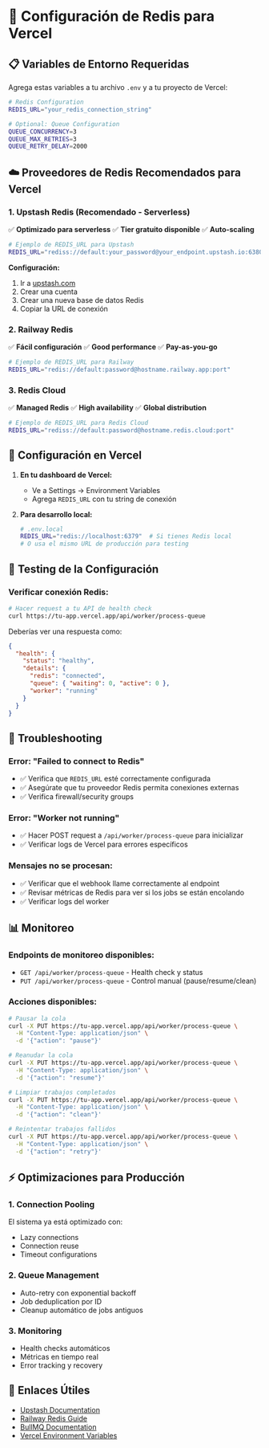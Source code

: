 # 🚀 Configuración de Redis para Vercel

## 📋 Variables de Entorno Requeridas

Agrega estas variables a tu archivo `.env` y a tu proyecto de Vercel:

```bash
# Redis Configuration
REDIS_URL="your_redis_connection_string"

# Optional: Queue Configuration
QUEUE_CONCURRENCY=3
QUEUE_MAX_RETRIES=3
QUEUE_RETRY_DELAY=2000
```

## ☁️ Proveedores de Redis Recomendados para Vercel

### 1. **Upstash Redis** (Recomendado - Serverless)

✅ **Optimizado para serverless**
✅ **Tier gratuito disponible**
✅ **Auto-scaling**

```bash
# Ejemplo de REDIS_URL para Upstash
REDIS_URL="rediss://default:your_password@your_endpoint.upstash.io:6380"
```

**Configuración:**

1. Ir a [upstash.com](https://upstash.com)
2. Crear una cuenta
3. Crear una nueva base de datos Redis
4. Copiar la URL de conexión

### 2. **Railway Redis**

✅ **Fácil configuración**
✅ **Good performance**
✅ **Pay-as-you-go**

```bash
# Ejemplo de REDIS_URL para Railway
REDIS_URL="redis://default:password@hostname.railway.app:port"
```

### 3. **Redis Cloud**

✅ **Managed Redis**
✅ **High availability**
✅ **Global distribution**

```bash
# Ejemplo de REDIS_URL para Redis Cloud
REDIS_URL="rediss://default:password@hostname.redis.cloud:port"
```

## 🔧 Configuración en Vercel

1. **En tu dashboard de Vercel:**
   - Ve a Settings → Environment Variables
   - Agrega `REDIS_URL` con tu string de conexión

2. **Para desarrollo local:**
   ```bash
   # .env.local
   REDIS_URL="redis://localhost:6379"  # Si tienes Redis local
   # O usa el mismo URL de producción para testing
   ```

## 🧪 Testing de la Configuración

### Verificar conexión Redis:

```bash
# Hacer request a tu API de health check
curl https://tu-app.vercel.app/api/worker/process-queue
```

Deberías ver una respuesta como:

```json
{
  "health": {
    "status": "healthy",
    "details": {
      "redis": "connected",
      "queue": { "waiting": 0, "active": 0 },
      "worker": "running"
    }
  }
}
```

## 🚨 Troubleshooting

### Error: "Failed to connect to Redis"

- ✅ Verifica que `REDIS_URL` esté correctamente configurada
- ✅ Asegúrate que tu proveedor Redis permita conexiones externas
- ✅ Verifica firewall/security groups

### Error: "Worker not running"

- ✅ Hacer POST request a `/api/worker/process-queue` para inicializar
- ✅ Verificar logs de Vercel para errores específicos

### Mensajes no se procesan:

- ✅ Verificar que el webhook llame correctamente al endpoint
- ✅ Revisar métricas de Redis para ver si los jobs se están encolando
- ✅ Verificar logs del worker

## 📊 Monitoreo

### Endpoints de monitoreo disponibles:

- `GET /api/worker/process-queue` - Health check y status
- `PUT /api/worker/process-queue` - Control manual (pause/resume/clean)

### Acciones disponibles:

```bash
# Pausar la cola
curl -X PUT https://tu-app.vercel.app/api/worker/process-queue \
  -H "Content-Type: application/json" \
  -d '{"action": "pause"}'

# Reanudar la cola
curl -X PUT https://tu-app.vercel.app/api/worker/process-queue \
  -H "Content-Type: application/json" \
  -d '{"action": "resume"}'

# Limpiar trabajos completados
curl -X PUT https://tu-app.vercel.app/api/worker/process-queue \
  -H "Content-Type: application/json" \
  -d '{"action": "clean"}'

# Reintentar trabajos fallidos
curl -X PUT https://tu-app.vercel.app/api/worker/process-queue \
  -H "Content-Type: application/json" \
  -d '{"action": "retry"}'
```

## ⚡ Optimizaciones para Producción

### 1. **Connection Pooling**

El sistema ya está optimizado con:

- Lazy connections
- Connection reuse
- Timeout configurations

### 2. **Queue Management**

- Auto-retry con exponential backoff
- Job deduplication por ID
- Cleanup automático de jobs antiguos

### 3. **Monitoring**

- Health checks automáticos
- Métricas en tiempo real
- Error tracking y recovery

## 🔗 Enlaces Útiles

- [Upstash Documentation](https://docs.upstash.com/)
- [Railway Redis Guide](https://docs.railway.app/databases/redis)
- [BullMQ Documentation](https://docs.bullmq.io/)
- [Vercel Environment Variables](https://vercel.com/docs/concepts/projects/environment-variables)
